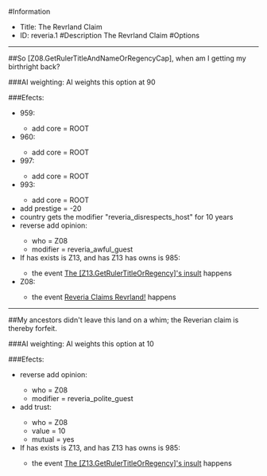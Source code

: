 #Information
 - Title: The Revrland Claim
 - ID: reveria.1
#Description
The Revrland Claim
#Options

___
##So [Z08.GetRulerTitleAndNameOrRegencyCap], when am I getting my birthright back?

###AI weighting:
AI weights this option at 90


###Efects:<ul><li>959:</li><ul><li>add core = ROOT</li></ul><li>960:</li><ul><li>add core = ROOT</li></ul><li>997:</li><ul><li>add core = ROOT</li></ul><li>993:</li><ul><li>add core = ROOT</li></ul><li>add prestige = -20</li><li>country gets the modifier "reveria_disrespects_host" for 10 years</li><li>reverse add opinion:</li><ul><li>who = Z08</li><li>modifier = reveria_awful_guest</li></ul><li>If has exists is Z13, and  has Z13 has owns is 985:</li><ul><li>the event [The [Z13.GetRulerTitleOrRegency]'s insult](../events/the_z13_getrulertitleorregency_s_insult.md) happens</li></ul><li>Z08:</li><ul><li>the event [Reveria Claims Revrland!](../events/reveria_claims_revrland.md) happens</li></ul></ul>

___
##My ancestors didn't leave this land on a whim; the Reverian claim is thereby forfeit.

###AI weighting:
AI weights this option at 10


###Efects:<ul><li>reverse add opinion:</li><ul><li>who = Z08</li><li>modifier = reveria_polite_guest</li></ul><li>add trust:</li><ul><li>who = Z08</li><li>value = 10</li><li>mutual = yes</li></ul><li>If has exists is Z13, and  has Z13 has owns is 985:</li><ul><li>the event [The [Z13.GetRulerTitleOrRegency]'s insult](../events/the_z13_getrulertitleorregency_s_insult.md) happens</li></ul></ul>
